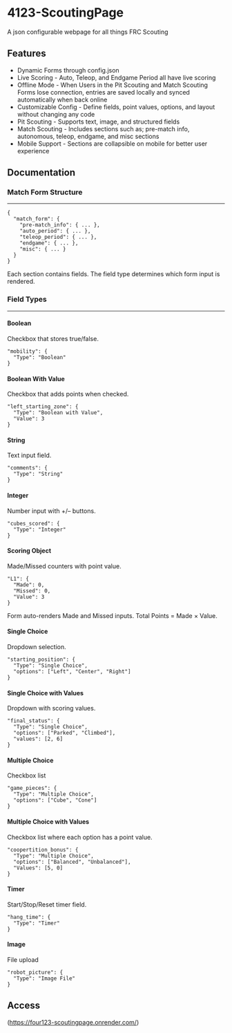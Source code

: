 # 4123-ScoutingPage
A json configurable webpage for all things FRC Scouting

## Features
* Dynamic Forms through config.json
* Live Scoring - Auto, Teleop, and Endgame Period all have live scoring
* Offline Mode - When Users in the Pit Scouting and Match Scouting Forms lose connection, entries are saved locally and synced automatically when back online
* Customizable Config - Define fields, point values, options, and layout without changing any code
* Pit Scouting - Supports text, image, and structured fields
* Match Scouting - Includes sections such as; pre-match info, autonomous, teleop, endgame, and misc sections
* Mobile Support - Sections are collapsible on mobile for better user experience

## Documentation
### Match Form Structure
_________________

```
{
  "match_form": {
    "pre-match_info": { ... },
    "auto_period": { ... },
    "teleop_period": { ... },
    "endgame": { ... },
    "misc": { ... }
  }
}
```
Each section contains fields. The field type determines which form input is rendered.
### Field Types
_________________

#### Boolean
Checkbox that stores true/false.
```
"mobility": {
  "Type": "Boolean"
}
```

#### Boolean With Value
Checkbox that adds points when checked.
```
"left_starting_zone": {
  "Type": "Boolean with Value",
  "Value": 3
}
```

#### String
Text input field.
```
"comments": {
  "Type": "String"
}
```

#### Integer
Number input with +/– buttons.
```
"cubes_scored": {
  "Type": "Integer"
}
```

#### Scoring Object
Made/Missed counters with point value.
```
"L1": {
  "Made": 0,
  "Missed": 0,
  "Value": 3
}
```
Form auto-renders Made and Missed inputs.
Total Points = Made × Value.

#### Single Choice
Dropdown selection.
```
"starting_position": {
  "Type": "Single Choice",
  "options": ["Left", "Center", "Right"]
}
```

#### Single Choice with Values
Dropdown with scoring values.
```
"final_status": {
  "Type": "Single Choice",
  "options": ["Parked", "Climbed"],
  "values": [2, 6]
}
```

#### Multiple Choice
Checkbox list
```
"game_pieces": {
  "Type": "Multiple Choice",
  "options": ["Cube", "Cone"]
}
```

#### Multiple Choice with Values
Checkbox list where each option has a point value.
```
"coopertition_bonus": {
  "Type": "Multiple Choice",
  "options": ["Balanced", "Unbalanced"],
  "Values": [5, 0]
}
```

#### Timer
Start/Stop/Reset timer field.
```
"hang_time": {
  "Type": "Timer"
}
```

#### Image
File upload
```
"robot_picture": {
  "Type": "Image File"
}
```



## Access
(https://four123-scoutingpage.onrender.com/)
